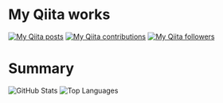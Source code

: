 # My Qiita works

[![My Qiita posts](https://qiita-badge.apiapi.app/s/myalpine/posts.svg)](http://qiita.com/myalpine) [![My Qiita contributions](https://qiita-badge.apiapi.app/s/myalpine/contributions.svg)](http://qiita.com/myalpine) [![My Qiita followers](https://qiita-badge.apiapi.app/s/myalpine/followers.svg)](http://qiita.com/myalpine)

# Summary

![GitHub Stats](https://github-readme-stats.vercel.app/api?username=myalpine&count_private=true&show_icons=true&theme=vue-dark)
![Top Languages](https://github-readme-stats.vercel.app/api/top-langs/?username=myalpine&layout=compact&theme=vue-dark)
